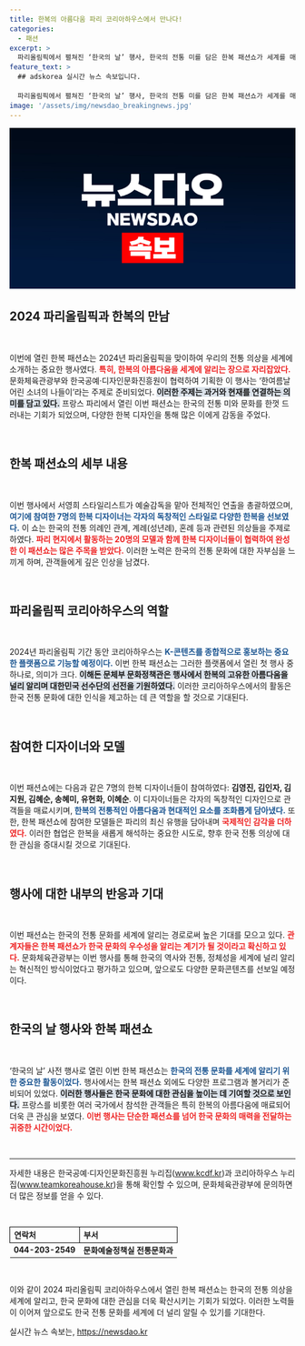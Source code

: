 ```yaml
---
title: 한복의 아름다움 파리 코리아하우스에서 만나다!
categories:
  - 패션
excerpt: >
  파리올림픽에서 펼쳐진 ‘한국의 날’ 행사, 한국의 전통 미를 담은 한복 패션쇼가 세계를 매료시켰습니다! 파리에서의 특별한 순간, 한복의 아름다움을 함께 만끽하세요!
feature_text: >
  ## adskorea 실시간 뉴스 속보입니다.

  파리올림픽에서 펼쳐진 ‘한국의 날’ 행사, 한국의 전통 미를 담은 한복 패션쇼가 세계를 매료시켰습니다! 파리에서의 특별한 순간, 한복의 아름다움을 함께 만끽하세요!
image: '/assets/img/newsdao_breakingnews.jpg'
---
```


<p><img src="/assets/img/newsdao_breakingnews.jpg" alt="adskorea 속보" /></p>

<h2 data-ke-size="size26">2024 파리올림픽과 한복의 만남</h2>

<p data-ke-size="size16">&nbsp;</p>

<p>이번에 열린 한복 패션쇼는 2024년 파리올림픽을 맞이하여 우리의 전통 의상을 세계에 소개하는 중요한 행사였다. <b><span style="color: #ee2323;">특히, 한복의 아름다움을 세계에 알리는 장으로 자리잡았다.</span></b> 문화체육관광부와 한국공예·디자인문화진흥원이 협력하여 기획한 이 행사는 ‘한여름날 어린 소녀의 나들이’라는 주제로 준비되었다. <b><span style="background-color: #21538527;">이러한 주제는 과거와 현재를 연결하는 의미를 담고 있다.</span></b> 프랑스 파리에서 열린 이번 패션쇼는 한국의 전통 미와 문화를 한껏 드러내는 기회가 되었으며, 다양한 한복 디자인을 통해 많은 이에게 감동을 주었다.</p>

<p data-ke-size="size16">&nbsp;</p>

<h2 data-ke-size="size26">한복 패션쇼의 세부 내용</h2>

<p data-ke-size="size16">&nbsp;</p>

<p>이번 행사에서 서영희 스타일리스트가 예술감독을 맡아 전체적인 연출을 총괄하였으며, <b><span style="color: #1a5490;">여기에 참여한 7명의 한복 디자이너는 각자의 독창적인 스타일로 다양한 한복을 선보였다.</span></b> 이 쇼는 한국의 전통 의례인 관계, 계례(성년례), 혼례 등과 관련된 의상들을 주제로 하였다. <b><span style="color: #ee2323;">파리 현지에서 활동하는 20명의 모델과 함께 한복 디자이너들이 협력하여 완성한 이 패션쇼는 많은 주목을 받았다.</span></b> 이러한 노력은 한국의 전통 문화에 대한 자부심을 느끼게 하며, 관객들에게 깊은 인상을 남겼다.</p>

<p data-ke-size="size16">&nbsp;</p>

<h2 data-ke-size="size26">파리올림픽 코리아하우스의 역할</h2>

<p data-ke-size="size16">&nbsp;</p>

<p>2024년 파리올림픽 기간 동안 코리아하우스는 <b><span style="color: #1a5490;">K-콘텐츠를 종합적으로 홍보하는 중요한 플랫폼으로 기능할 예정이다.</span></b> 이번 한복 패션쇼는 그러한 플랫폼에서 열린 첫 행사 중 하나로, 의미가 크다. <b><span style="background-color: #21538527;">이해돈 문체부 문화정책관은 행사에서 한복의 고유한 아름다움을 널리 알리며 대한민국 선수단의 선전을 기원하였다.</span></b> 이러한 코리아하우스에서의 활동은 한국 전통 문화에 대한 인식을 제고하는 데 큰 역할을 할 것으로 기대된다.</p>

<p data-ke-size="size16">&nbsp;</p>

<h2 data-ke-size="size26">참여한 디자이너와 모델</h2>

<p data-ke-size="size16">&nbsp;</p>

<p>이번 패션쇼에는 다음과 같은 7명의 한복 디자이너들이 참여하였다: <b>김영진, 김인자, 김지원, 김혜순, 송혜미, 유현화, 이혜순</b>. 이 디자이너들은 각자의 독창적인 디자인으로 관객들을 매료시키며,<b> <span style="color: #1a5490;">한복의 전통적인 아름다움과 현대적인 요소를 조화롭게 담아냈다.</span></b> 또한, 한복 패션쇼에 참여한 모델들은 파리의 최신 유행을 담아내며 <b><span style="color: #ee2323;">국제적인 감각을 더하였다.</span></b> 이러한 협업은 한복을 새롭게 해석하는 중요한 시도로, 향후 한국 전통 의상에 대한 관심을 증대시킬 것으로 기대된다.</p>

<p data-ke-size="size16">&nbsp;</p>

<h2 data-ke-size="size26">행사에 대한 내부의 반응과 기대</h2>

<p data-ke-size="size16">&nbsp;</p>

<p>이번 패션쇼는 한국의 전통 문화를 세계에 알리는 경로로써 높은 기대를 모으고 있다. <b><span style="color: #ee2323;">관계자들은 한복 패션쇼가 한국 문화의 우수성을 알리는 계기가 될 것이라고 확신하고 있다.</span></b> 문화체육관광부는 이번 행사를 통해 한국의 역사와 전통, 정체성을 세계에 널리 알리는 혁신적인 방식이었다고 평가하고 있으며, 앞으로도 다양한 문화콘텐츠를 선보일 예정이다. </p>

<p data-ke-size="size16">&nbsp;</p>

<h2 data-ke-size="size26">한국의 날 행사와 한복 패션쇼</h2>

<p data-ke-size="size16">&nbsp;</p>

<p>‘한국의 날’ 사전 행사로 열린 이번 한복 패션쇼는 <b><span style="color: #1a5490;">한국의 전통 문화를 세계에 알리기 위한 중요한 활동이었다.</span></b> 행사에서는 한복 패션쇼 외에도 다양한 프로그램과 볼거리가 준비되어 있었다. <b><span style="background-color: #21538527;">이러한 행사들은 한국 문화에 대한 관심을 높이는 데 기여할 것으로 보인다.</span></b> 프랑스를 비롯한 여러 국가에서 참석한 관객들은 특히 한복의 아름다움에 매료되어 더욱 큰 관심을 보였다. <b><span style="color: #ee2323;">이번 행사는 단순한 패션쇼를 넘어 한국 문화의 매력을 전달하는 귀중한 시간이었다.</span></b></p>

<p data-ke-size="size16">&nbsp;</p>

<hr />

<p data-ke-size="size16">자세한 내용은 한국공예·디자인문화진흥원 누리집(<a href="https://www.kcdf.kr">www.kcdf.kr</a>)과 코리아하우스 누리집(<a href="https://www.teamkoreahouse.kr">www.teamkoreahouse.kr</a>)을 통해 확인할 수 있으며, 문화체육관광부에 문의하면 더 많은 정보를 얻을 수 있다.</p>

<p data-ke-size="size16">&nbsp;</p>

<table style="width: 100%; border-collapse: collapse;">  
  <tr>  
    <th style="text-align: left; border: 1px solid black;">연락처</th>  
    <th style="text-align: left; border: 1px solid black;">부서</th>  
  </tr>  
  <tr>  
    <td style="text-align: center; height: 17px;"><b>044-203-2549</b></td>  
    <td style="text-align: center; height: 17px;"><b>문화예술정책실 전통문화과</b></td>  
  </tr>  
</table>

<p data-ke-size="size16">&nbsp;</p>

<p>이와 같이 2024 파리올림픽 코리아하우스에서 열린 한복 패션쇼는 한국의 전통 의상을 세계에 알리고, 한국 문화에 대한 관심을 더욱 확산시키는 기회가 되었다. 이러한 노력들이 이어져 앞으로도 한국 전통 문화를 세계에 더 널리 알릴 수 있기를 기대한다.</p>
실시간 뉴스 속보는, <a href="https://newsdao.kr" rel="dofollow">https://newsdao.kr</a>



